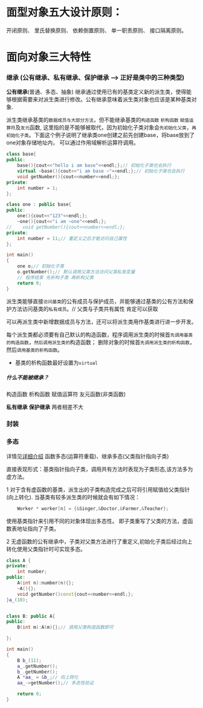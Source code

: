 # 面型对象五大设计原则：
开闭原则、
里氏替换原则、
依赖倒置原则、
单一职责原则、
接口隔离原则。

# 面向对象三大特性

### 继承 (公有继承、私有继承、保护继承 --> 正好是类中的三种类型)
**公有继承**(普通、多态、抽象)
继承通过使用已有的基类定义新的派生类，使得能够根据需要来对派生类进行修改。公有继承意味着派生类对象也应该是某种基类对象.
 
派生类继承基类的`数据成员与大部分方法`，但不能继承基类的`构造函数` `析构函数` `赋值运算符`及`友元`函数,
这里指的是不能够被取代，因为初始化子类对象会`先初始化父类`，`再初始化子类`。下面这个例子说明了继承类one创建之前先创建base，将base放到了one对象存储地址内，
可以通过作用域解析运算符调用。

```c++
class base{
public:
    base(){cout<<"hello i am base"<<endl;};// 初始化子类也会执行
    virtual ~base(){cout<<"i am base ~"<<endl;};// 初始化子类也会执行
    void getNumber(){cout<<number<<endl;};
private:
    int number = 1;
};

class one : public base{
public:
    one(){cout<<"123"<<endl;};
    ~one(){cout<<"i am ~one"<<endl;};
//    void getNumber(){cout<<number<<endl;};
private:
    int number = 11;// 重定义之后才能访问自己属性
};

int main()
{
    one o;// 初始化子类
    o.getNumber();// 默认调用父类方法访问父类私有变量
    // 程序结束 先析构子类 再析构父类
    return 0;
}
```
派生类能够直接`访问基类`的公有成员与保护成员，并能够通过基类的公有方法和保护方法访问基类的`私有成员`。// 父类与子类共有属性 肯定可以获取

可以再派生类中新增数据成员与方法，还可以将派生类用作基类进行进一步开发。

每个派生类都必须要有自己默认的构造函数，程序调用派生类的时候首`先调用基类的构造函数`，`然后调用派生类的`构造函数；
删除对象的时候首`先调用派生类的析构函数`，然后`调用基类的析构函数`。

- 基类的析构函数最好设置为`virtual`

##### 什么不能被继承？
构造函数 析构函数 赋值运算符 友元函数(非类函数)

**私有继承**
**保护继承**
两者相差不大

### 封装

### 多态
详情见[详细介绍](virtual_多态.md)
函数多态(运算符重载)、继承多态(父类指针指向子类)

直接表现形式：基类指针指向子类，调用共有方法时表现为子类形态,该方法多为虚方法。

1 对于含有虚函数的基类，派生出的子类构造完成之后可将引用赋值给父类指针(向上转化).
当基类有较多派生类的时候就会有如下情况：
```c++
    Worker * worker[n] = {&Singer,&Doctor,&Farmer,&Teacher};
```
使用基类指针来引用不同的对象体现出多态性。 即子类重写了父类的方法，虚函数表地址指向了子类。

2 无虚函数的公有继承中，子类对父类方法进行了重定义,初始化子类后经过向上转化使用父类指针时可实现多态。

```c++
class A {
private:
    int number;
public:
    A(int n):number(n){};
    ~A(){};
    void getNumber()const{cout<<number<<endl;};
}a_(10);


class B: public A{
public:
    B(int m):A(m){};// 调用父类构造函数即可

};

int main()
{
    B b_(11);
    a_.getNumber();
    b_.getNumber();
    A *aa_ = &b_;// 向上转化 
    aa_->getNumber();// 多态性验证 

    return 0;
}
```